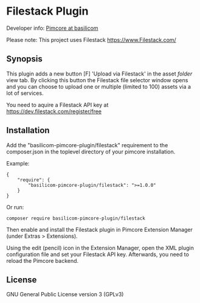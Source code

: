 Filestack Plugin
=============================

Developer info: [Pimcore at basilicom](http://basilicom.de/en/pimcore)

Please note: This project uses Filestack https://www.Filestack.com/

## Synopsis

This plugin adds a new button [F] 'Upload via Filestack' in the asset *folder* view tab.
By clicking this button the Filestack file selector window opens and you
can choose to upload one or multiple (limited to 100) assets via a lot of services.

You need to aquire a Filestack API key at https://dev.filestack.com/register/free

## Installation

Add the "basilicom-pimcore-plugin/filestack" requirement to the composer.json 
in the toplevel directory of your pimcore installation. 

Example:

    {
        "require": {
            "basilicom-pimcore-plugin/filestack": ">=1.0.0"
        }
    }

Or run:

    composer require basilicom-pimcore-plugin/filestack


Then enable and install the Filestack plugin in
Pimcore Extension Manager (under Extras > Extensions).

Using the edit (pencil) icon in the Extension Manager, open the XML 
plugin configuration file and set your Filestack API key.
Afterwards, you need to reload the Pimcore backend.

## License

GNU General Public License version 3 (GPLv3)